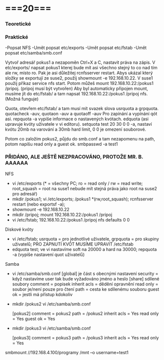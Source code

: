 # ===20===
### Teoretické
### Praktické
-Popsat NFS
-Umět popsat etc/exports
-Umět popsat etc/fstab
-Umět popsat etc/samba/smb.conf

Vytvoř adresář pokus1 a nezapoměn Ctrl+X a C, nastavit práva na zápis.
V etc/exports/ napsat pokus1 kterej bude mít asi všechno stejný to co nad tím ale rw, místo ro.
Pak je asi důležitej rcnfsserver restart.
Abys ukázal který složky se exportují ze suse2, použij showmount -e 192.168.10.22.
V suse1 použij příkaz service nfs start.
Potom můžeš mount 192.168.10.22:/pokus1 /pripoj. (pripoj musí být vytvořen)
Aby byl automaticky připojen mount, musíme jít do etc/fstab/ a tam napsat 192.168.10.22:/pokus1 /pripoj nfs. (Možná funguje)

Quota, otevřem etc/fstab/ a tam musí mít svazek slova usrquota a grpquota.
quotacheck -auv, quotaon -auv a quotaoff -auv Pro zapínání a vypínání qót asi.
repquota -a vypíše informace o nastavených kvótach.
edquota (asi upravuje kvóty uživatele v vi editoru).
setquota test 20 30 0 0 -a, nastaví kvótu 20mb na varování a 30mb hard limit, 0 0 je omezení souborové.

Potom co založím pokus2, půjdu do smb.conf a tam nezapomenu na path, potom napíšu read only a guest ok.
smbpasswd -a test1

### PŘIDÁNO, ALE JEŠTĚ NEZPRACOVÁNO, PROTOŽE MR. B. AAAAAA

NFS
- vi /etc/exports (* = všechny PC; ro = read only / rw = read write; root_squash = root na suse1 nebude mít stejná práva jako root na suse2 pro adresář)
- mkdir /pokus1; vi /etc/exports; /pokus1   *(rw,root_squash); rcnfsserver restart (nebo exportsf -a);
- showmount -e 192.168.10.22
- mkdir /pripoj; mount 192.168.10.22:/pokus1 /pripoj
- vi /etc/fstab; 192.168.10.22:/pokus1 /pripoj nfs defaults 0 0

Diskové kvóty
- vi /etc/fstab; usrquota = pro jednotlivé uživatele, grpquota = pro skupiny uživatelů; PRO ZAPNUTÍ KVÓT MUSÍME UPRAVIT /etc/fstab
- edquota test; ve vi nastavíme soft na 20000 a hard na 30000; repquota -a (vypíše nastavení quot uživatelů)

Samba
- vi /etc/samba/smb.conf
  [global] je část s obecnými nastavení
  security = když nastavíme user tak bude vyžadováno jméno a heslo
  [share] sdílené soubory
  comment = popisek
  inherit acls = dědění opravnění
  read only = soubor je/není pouze pro čtení
  path = cesta ke sdílenému souboru
  guest ok = jestli má přístup kdokoliv
- mkdir /pokus2
  vi /etc/samba/smb.conf

  [pokus2]
        comment = pokus2
        path = /pokus2
        inherit acls = Yes
        read only = Yes
        guest ok = Yes

- mkdir /pokus3
  vi /etc/samba/smb.conf

  [pokus3]
        comment = pokus3
        path = /pokus3
        inherit acls = Yes
        read only = Yes

smbmount //192.168.4.100/programy /mnt –o username=test1
